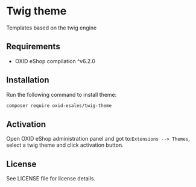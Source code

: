 # Twig theme
Templates based on the twig engine

## Requirements

* OXID eShop compilation ^v6.2.0

## Installation

Run the following command to install theme:

```bash
composer require oxid-esales/twig-theme
```

## Activation

Open OXID eShop administration panel and got to:`Extensions --> Themes`,
select a twig theme and click activation button.

## License

See LICENSE file for license details.
